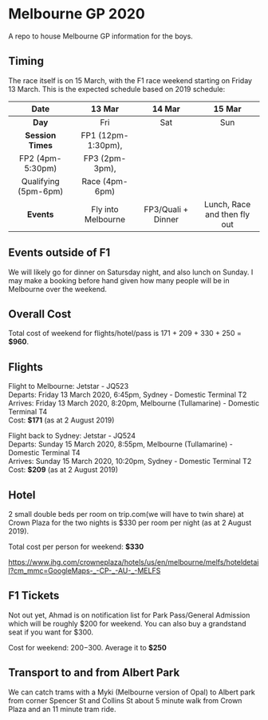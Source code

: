# Melbourne GP 2020
A repo to house Melbourne GP information for the boys.

## Timing
The race itself is on 15 March, with the F1 race weekend starting on Friday 13 March. This is the expected schedule based on 2019 schedule:

|**Date**|13 Mar|14 Mar|15 Mar|
|:-:|:-:|:-:|:-:|
|**Day**|Fri|Sat|Sun|
|**Session Times**|FP1 (12pm-1:30pm),  
FP2 (4pm-5:30pm)|FP3 (2pm-3pm),  
Qualifying (5pm-6pm)|Race (4pm-6pm)|
|**Events**|Fly into Melbourne|FP3/Quali + Dinner|Lunch, Race and then fly out|

## Events outside of F1
We will likely go for dinner on Satursday night, and also lunch on Sunday. I may make a booking before hand given how many people will be in Melbourne over the weekend.

## Overall Cost
Total cost of weekend for flights/hotel/pass is 171 + 209 + 330 + 250 = **$960**.

## Flights

Flight to Melbourne: Jetstar - JQ523  
Departs: Friday 13 March 2020, 6:45pm, Sydney - Domestic Terminal T2  
Arrives: Friday 13 March 2020, 8:20pm, Melbourne (Tullamarine) - Domestic Terminal T4  
Cost: **$171** (as at 2 August 2019)  


Flight back to Sydney: Jetstar - JQ524  
Departs: Sunday 15 March 2020, 8:55pm, Melbourne (Tullamarine) - Domestic Terminal T4  
Arrives: Sunday 15 March 2020, 10:20pm, Sydney - Domestic Terminal T2  
Cost: **$209** (as at 2 August 2019)  

## Hotel
2 small double beds per room on trip.com(we will have to twin share) at Crown Plaza for the two nights is $330 per room per night (as at 2 August 2019).

Total cost per person for weekend: **$330**

https://www.ihg.com/crowneplaza/hotels/us/en/melbourne/melfs/hoteldetail?cm_mmc=GoogleMaps-_-CP-_-AU-_-MELFS

## F1 Tickets
Not out yet, Ahmad is on notification list for Park Pass/General Admission which will be roughly $200 for weekend. You can also buy a grandstand seat if you want for $300.

Cost for weekend: $200-$300. Average it to **$250**

## Transport to and from Albert Park
We can catch trams with a Myki (Melbourne version of Opal) to Albert park from corner Spencer St and Collins St about 5 minute walk from Crown Plaza and an 11 minute tram ride.
